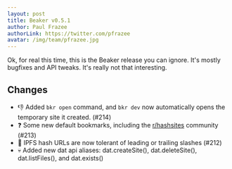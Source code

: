 ```yaml
---
layout: post
title: Beaker v0.5.1
author: Paul Frazee
authorLink: https://twitter.com/pfrazee
avatar: /img/team/pfrazee.jpg
---
```


Ok, for real this time, this is the Beaker release you can ignore. It's mostly bugfixes and API tweaks. It's really not that interesting.

## Changes
- 👎  Added `bkr open` command, and `bkr dev` now automatically opens the temporary site it created. (#214)
- ❓ Some new default bookmarks, including the [r/hashsites](https://www.reddit.com/r/hashsites/) community (#213)
- 💩  IPFS hash URLs are now tolerant of leading or trailing slashes (#212)
- 💀  Added new dat api aliases: dat.createSite(), dat.deleteSite(), dat.listFiles(), and dat.exists()